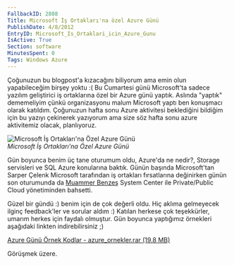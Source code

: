 ```yaml
---
FallbackID: 2808
Title: Microsoft İş Ortakları'na özel Azure Günü
PublishDate: 4/8/2012
EntryID: Microsoft_Is_Ortaklari_icin_Azure_Gunu
IsActive: True
Section: software
MinutesSpent: 0
Tags: Windows Azure
---
```

Çoğunuzun bu blogpost'a kızacağını biliyorum ama emin olun yapabileceğim
birşey yoktu :( Bu Cumartesi günü Microsoft'ta sadece yazılım
geliştirici iş ortaklarına özel bir Azure günü yaptık. Aslında "yaptık"
dememeliyim çünkü organizasyonu malum Microsoft yaptı ben konuşmacı
olarak katıldım. Çoğunuzun hafta sonu Azure aktivitesi beklediğini
bildiğim için bu yazıyı çekinerek yazıyorum ama size söz hafta sonu
azure aktivitemiz olacak, planlıyoruz.

![Microsoft İş Ortakları'na Özel Azure
Günü](http://cdn.daron.yondem.com/assets/2808/DSC00655.jpg)\
*Microsoft İş Ortakları'na Özel Azure Günü*

Gün boyunca benim üç tane oturumum oldu, Azure'da ne nedir?, Storage
servisleri ve SQL Azure konularına baktık. Günün başında Microsoft'tan
Sarper Çelenk Microsoft tarafından iş ortakları fırsatlarına değinirken
günün son oturumunda da [Muammer Benzeş](http://www.muammerbenzes.com/)
System Center ile Private/Public Cloud yönetiminden bahsetti.

Güzel bir gündü :) benim için de çok değerli oldu. Hiç aklıma gelmeyecek
ilginç feedback'ler ve sorular aldım :) Katılan herkese çok teşekkürler,
umarım herkes için faydalı olmuştur. Gün boyunca yaptığımız örnekleri
aşağıdaki linkten indirebilirsiniz ;)

[Azure Günü Örnek Kodlar - azure\_ornekler.rar (19.8
MB)](http://cdn.daron.yondem.com/assets/2808/azure_ornekler.rar)

Görüşmek üzere.


